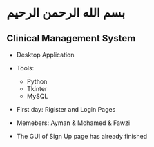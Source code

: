 # بسم الله الرحمن الرحيم

<h2>Clinical Management System</h2>

- Desktop Application
- Tools:
  - Python
  - Tkinter
  - MySQL

- First day: Rigister and Login Pages 
- Memebers: Ayman & Mohamed & Fawzi
- The GUI of Sign Up page has already finished
